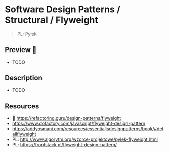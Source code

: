 # Software Design Patterns / Structural / Flyweight

> PL: Pyłek

## Preview 🎉

* TODO

## Description

* TODO

## Resources

* 🚀 <https://refactoring.guru/design-patterns/flyweight>
* <https://www.dofactory.com/javascript/flyweight-design-pattern>
* <https://addyosmani.com/resources/essentialjsdesignpatterns/book/#detailflyweight>
* PL: <http://www.algorytm.org/wzorce-projektowe/pylek-flyweight.html>
* PL: <https://frontstack.pl/flyweight-design-pattern/>
